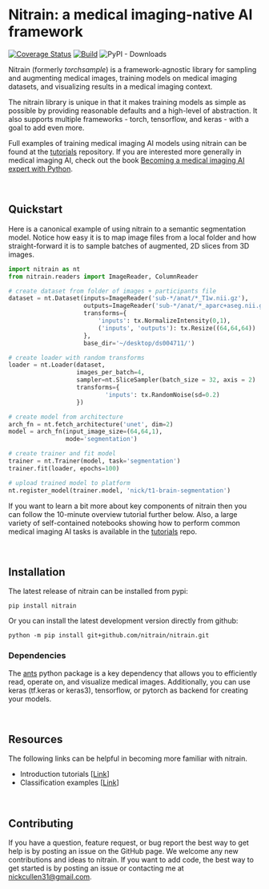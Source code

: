 # Nitrain: a medical imaging-native AI framework

[![Coverage Status](https://coveralls.io/repos/github/nitrain/nitrain/badge.svg?branch=main)](https://coveralls.io/github/nitrain/nitrain?branch=main)
[![Build](https://github.com/nitrain/nitrain/actions/workflows/test.yml/badge.svg)](https://github.com/nitrain/nitrain/actions/workflows/test.yml)
![PyPI - Downloads](https://img.shields.io/pypi/dm/nitrain)

Nitrain (formerly <i>torchsample</i>) is a framework-agnostic library for sampling and augmenting medical images, training models on medical imaging datasets, and visualizing results in a medical imaging context.

The nitrain library is unique in that it makes training models as simple as possible by providing reasonable defaults and a high-level of abstraction. It also supports multiple frameworks - torch, tensorflow, and keras - with a goal to add even more.

Full examples of training medical imaging AI models using nitrain can be found at the [tutorials](https://github.com/nitrain/tutorials) repository. If you are interested more generally in medical imaging AI, check out the book [Becoming a medical imaging AI expert with Python](https://book.nitrain.dev).

<br />

## Quickstart

Here is a canonical example of using nitrain to a semantic segmentation model. Notice how easy it is to map image files from a local folder and how straight-forward it is to sample batches of augmented, 2D slices from 3D images.

```python
import nitrain as nt
from nitrain.readers import ImageReader, ColumnReader

# create dataset from folder of images + participants file
dataset = nt.Dataset(inputs=ImageReader('sub-*/anat/*_T1w.nii.gz'),
                     outputs=ImageReader('sub-*/anat/*_aparc+aseg.nii.gz'),
                     transforms={
                         'inputs': tx.NormalizeIntensity(0,1),
                         ('inputs', 'outputs'): tx.Resize((64,64,64))
                     },
                     base_dir='~/desktop/ds004711/')

# create loader with random transforms
loader = nt.Loader(dataset,
                   images_per_batch=4,
                   sampler=nt.SliceSampler(batch_size = 32, axis = 2)
                   transforms={
                           'inputs': tx.RandomNoise(sd=0.2)
                   })

# create model from architecture
arch_fn = nt.fetch_architecture('unet', dim=2)
model = arch_fn(input_image_size=(64,64,1),
                mode='segmentation')

# create trainer and fit model
trainer = nt.Trainer(model, task='segmentation')
trainer.fit(loader, epochs=100)

# upload trained model to platform
nt.register_model(trainer.model, 'nick/t1-brain-segmentation')
```

If you want to learn a bit more about key components of nitrain then you can follow the 10-minute overview tutorial further below. Also, a large variety of self-contained notebooks showing how to perform common medical imaging AI tasks is available in the [tutorials](https://www.github.com/nitrain/tutorials) repo.

<br />

## Installation

The latest release of nitrain can be installed from pypi:

```
pip install nitrain
```

Or you can install the latest development version directly from github:

```
python -m pip install git+github.com/nitrain/nitrain.git
```

### Dependencies

The [ants](https://www.github.com/antsx/antspy) python package is a key dependency that allows you to efficiently read, operate on, and visualize medical images. Additionally, you can use keras (tf.keras or keras3), tensorflow, or pytorch as backend for creating your models.

<br />

## Resources

The following links can be helpful in becoming more familiar with nitrain.

- Introduction tutorials [[Link](https://github.com/nitrain/tutorials/tree/main/introduction)]
- Classification examples [[Link](https://github.com/nitrain/tutorials/tree/main/classification)]

<br />

## Contributing

If you have a question, feature request, or bug report the best way to get help is by posting an issue on the GitHub page. We welcome any new contributions and ideas to nitrain. If you want to add code, the best way to get started is by posting an issue or contacting me at nickcullen31@gmail.com.
